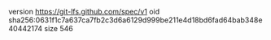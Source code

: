 version https://git-lfs.github.com/spec/v1
oid sha256:0631f1c7a637ca7fb2c3d6a6129d999be211e4d18bd6fad64bab348e40442174
size 546
